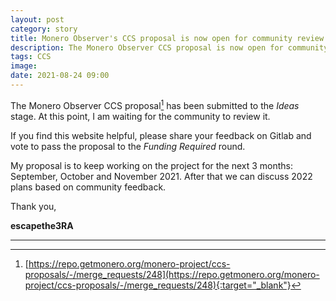```yaml
---
layout: post
category: story
title: Monero Observer's CCS proposal is now open for community review
description: The Monero Observer CCS proposal is now open for community review.
tags: CCS
image: 
date: 2021-08-24 09:00
---
```


The Monero Observer CCS proposal[^1] has been submitted to the *Ideas* stage. At this point, I am waiting for the community to review it.

If you find this website helpful, please share your feedback on Gitlab and vote to pass the proposal to the *Funding Required* round. 

My proposal is to keep working on the project for the next 3 months: September, October and November 2021. After that we can discuss 2022 plans based on community feedback.

Thank you,

**escapethe3RA**

---

[^1]: [https://repo.getmonero.org/monero-project/ccs-proposals/-/merge_requests/248](https://repo.getmonero.org/monero-project/ccs-proposals/-/merge_requests/248){:target="_blank"}
